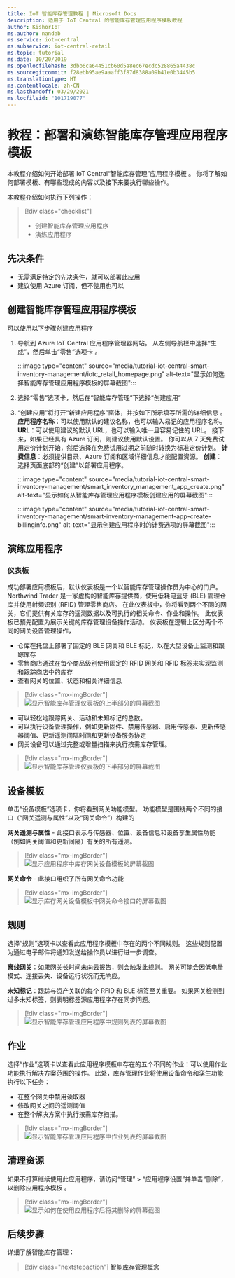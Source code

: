 ```yaml
---
title: IoT 智能库存管理教程 | Microsoft Docs
description: 适用于 IoT Central 的智能库存管理应用程序模板教程
author: KishorIoT
ms.author: nandab
ms.service: iot-central
ms.subservice: iot-central-retail
ms.topic: tutorial
ms.date: 10/20/2019
ms.openlocfilehash: 3dbb6ca64451cb60d5a8ec67ecdc528865a4438c
ms.sourcegitcommit: f28ebb95ae9aaaff3f87d8388a09b41e0b3445b5
ms.translationtype: HT
ms.contentlocale: zh-CN
ms.lasthandoff: 03/29/2021
ms.locfileid: "101719077"
---
```

# <a name="tutorial-deploy-and-walk-through-a-smart-inventory-management-application-template"></a>教程：部署和演练智能库存管理应用程序模板

本教程介绍如何开始部署 IoT Central“智能库存管理”应用程序模板  。 你将了解如何部署模板、有哪些现成的内容以及接下来要执行哪些操作。

本教程介绍如何执行下列操作：

> [!div class="checklist"]
> * 创建智能库存管理应用程序 
> * 演练应用程序 

## <a name="prerequisites"></a>先决条件

* 无需满足特定的先决条件，就可以部署此应用
* 建议使用 Azure 订阅，但不使用也可以

## <a name="create-smart-inventory-management-application-template"></a>创建智能库存管理应用程序模板

可以使用以下步骤创建应用程序

1. 导航到 Azure IoT Central 应用程序管理器网站。 从左侧导航栏中选择“生成”，然后单击“零售”选项卡   。

    :::image type="content" source="media/tutorial-iot-central-smart-inventory-management/iotc_retail_homepage.png" alt-text="显示如何选择智能库存管理应用程序模板的屏幕截图":::

2. 选择“零售”选项卡，然后在“智能库存管理”下选择“创建应用”   

3. “创建应用”将打开“新建应用程序”窗体，并按如下所示填写所需的详细信息  。
    **应用程序名称**：可以使用默认的建议名称，也可以输入易记的应用程序名称。
    **URL**：可以使用建议的默认 URL，也可以输入唯一且容易记住的 URL。 接下来，如果已经具有 Azure 订阅，则建议使用默认设置。 你可以从 7 天免费试用定价计划开始，然后选择在免费试用过期之前随时转换为标准定价计划。
    **计费信息**：必须提供目录、Azure 订阅和区域详细信息才能配置资源。
    **创建**：选择页面底部的“创建”以部署应用程序。

    :::image type="content" source="media/tutorial-iot-central-smart-inventory-management/smart_inventory_management_app_create.png" alt-text="显示如何从智能库存管理应用程序模板创建应用的屏幕截图":::

    :::image type="content" source="media/tutorial-iot-central-smart-inventory-management/smart-inventory-management-app-create-billinginfo.png" alt-text="显示创建应用程序时的计费选项的屏幕截图":::

## <a name="walk-through-the-application"></a>演练应用程序 

### <a name="dashboard"></a>仪表板 

成功部署应用模板后，默认仪表板是一个以智能库存管理操作员为中心的门户。 Northwind Trader 是一家虚构的智能库存提供商，使用低耗电蓝牙 (BLE) 管理仓库并使用射频识别 (RFID) 管理零售商店。 在此仪表板中，你将看到两个不同的网关，它们提供有关库存的遥测数据以及可执行的相关命令、作业和操作。 此仪表板已预先配置为展示关键的库存管理设备操作活动。
仪表板在逻辑上区分两个不同的网关设备管理操作， 
   * 仓库在托盘上部署了固定的 BLE 网关和 BLE 标记，以在大型设备上监测和跟踪库存
   * 零售商店通过在每个商品级别使用固定的 RFID 网关和 RFID 标签来实现监测和跟踪商店中的库存
   * 查看网关的位置、状态和相关详细信息 

> [!div class="mx-imgBorder"]
> ![显示智能库存管理仪表板的上半部分的屏幕截图](./media/tutorial-iot-central-smart-inventory-management/smart_inventory_management_dashboard1.png)

   * 可以轻松地跟踪网关、活动和未知标记的总数。
   * 可以执行设备管理操作，例如更新固件、禁用传感器、启用传感器、更新传感器阈值、更新遥测间隔时间和更新设备服务协定
   * 网关设备可以通过完整或增量扫描来执行按需库存管理。

> [!div class="mx-imgBorder"]
> ![显示智能库存管理仪表板的下半部分的屏幕截图](./media/tutorial-iot-central-smart-inventory-management/smart_inventory_management_dashboard2.png)

## <a name="device-template"></a>设备模板
单击“设备模板”选项卡，你将看到网关功能模型。 功能模型是围绕两个不同的接口（“网关遥测与属性”以及“网关命令”）构建的  

**网关遥测与属性** - 此接口表示与传感器、位置、设备信息和设备孪生属性功能（例如网关阈值和更新间隔）有关的所有遥测。

> [!div class="mx-imgBorder"]
> ![显示应用程序中库存网关设备模板的屏幕截图](./media/tutorial-iot-central-smart-inventory-management/smart_inventory_management_devicetemplate1.png)


**网关命令** - 此接口组织了所有网关命令功能

> [!div class="mx-imgBorder"]
> ![显示库存网关设备模板中网关命令接口的屏幕截图](./media/tutorial-iot-central-smart-inventory-management/smart_inventory_management_devicetemplate2.png)

## <a name="rules"></a>规则
选择“规则”选项卡以查看此应用程序模板中存在的两个不同规则。 这些规则配置为通过电子邮件将通知发送给操作员以进行进一步调查。

**离线网关**：如果网关长时间未向云报告，则会触发此规则。 网关可能会因低电量模式、连接丢失、设备运行状况而无响应。

**未知标记**：跟踪与资产关联的每个 RFID 和 BLE 标签至关重要。 如果网关检测到过多未知标签，则表明标签源应用程序存在同步问题。

> [!div class="mx-imgBorder"]
> ![显示智能库存管理应用程序中规则列表的屏幕截图](./media/tutorial-iot-central-smart-inventory-management/smart_inventory_management_rules.png)

## <a name="jobs"></a>作业
选择“作业”选项卡以查看此应用程序模板中存在的五个不同的作业：可以使用作业功能执行解决方案范围的操作。 此处，库存管理作业将使用设备命令和孪生功能执行以下任务：
   * 在整个网关中禁用读取器
   * 修改网关之间的遥测阈值 
   * 在整个解决方案中执行按需库存扫描。

> [!div class="mx-imgBorder"]
> ![显示智能库存管理应用程序中作业列表的屏幕截图](./media/tutorial-iot-central-smart-inventory-management/smart_inventory_management_jobs.png)

## <a name="clean-up-resources"></a>清理资源

如果不打算继续使用此应用程序，请访问“管理” > “应用程序设置”并单击“删除”，以删除应用程序模板    。

> [!div class="mx-imgBorder"]
> ![显示如何在使用应用程序后将其删除的屏幕截图](./media/tutorial-iot-central-smart-inventory-management/smart_inventory_management_cleanup.png)

## <a name="next-steps"></a>后续步骤

详细了解智能库存管理：

> [!div class="nextstepaction"]
> [智能库存管理概念](./architecture-smart-inventory-management.md)

